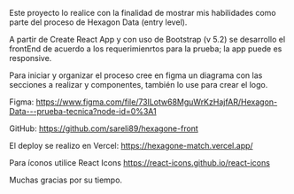 Este proyecto lo realice con la finalidad de mostrar mis habilidades como parte del proceso de Hexagon Data (entry level).

A partir de Create React App y con uso de Bootstrap (v 5.2) se desarrollo el frontEnd de acuerdo a los requerimienrtos para la prueba; la app puede es responsive.

Para iniciar y organizar el proceso cree en figma un diagrama con las secciones a realizar y componentes, también lo use para crear el logo.

Figma: 
https://www.figma.com/file/73lLotw68MguWrKzHajfAR/Hexagon-Data---prueba-tecnica?node-id=0%3A1

GitHub:
https://github.com/sareli89/hexagone-front

El deploy se realizo en Vercel:
https://hexagone-match.vercel.app/

Para íconos utilice React Icons https://react-icons.github.io/react-icons

Muchas gracias por su tiempo.